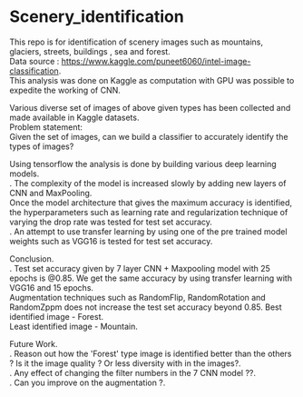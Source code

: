 # Scenery_identification
This repo is for identification of scenery images such as mountains, glaciers, streets, buildings , sea and forest.   
Data source : https://www.kaggle.com/puneet6060/intel-image-classification.  
This analysis was done on Kaggle as computation with GPU was possible to expedite the working of CNN.  
  
Various diverse set of images of above given types has  been collected and made available in Kaggle datasets.   
Problem statement:  
Given the set of images, can we build a classifier to accurately identify the types of images?  
  
Using tensorflow the analysis is done by building various deep learning models.  
. The complexity of the model is increased slowly by adding new layers of CNN and MaxPooling.  
Once the model architecture that gives the maximum accuracy is identified, the hyperparameters such as learning rate and regularization technique of varying the drop rate was tested for test set accuracy.  
. An attempt to use transfer learning by using one of the pre trained model weights such as VGG16 is tested for test set accuracy.    

Conclusion.  
. Test set accuracy given by 7 layer CNN + Maxpooling model with 25 epochs is @0.85. We get the same accuracy by using transfer learning with VGG16 and 15 epochs.  
Augmentation techniques such as RandomFlip, RandomRotation and RandomZppm does not increase the test set accuracy beyond 0.85.
Best identified image - Forest.  
Least identified image - Mountain.  
  
Future Work.   
. Reason out how the 'Forest' type image is identified better than the others ? Is it the image quality ? Or less diversity with in the images?.   
. Any effect of changing the filter numbers in the 7 CNN model ??.      
. Can you improve on the augmentation ?.    


